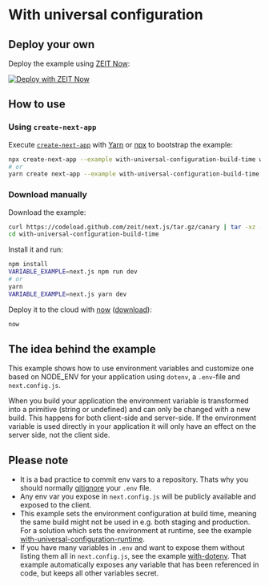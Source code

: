 # With universal configuration

## Deploy your own

Deploy the example using [ZEIT Now](https://zeit.co/now):

[![Deploy with ZEIT Now](https://zeit.co/button)](https://zeit.co/new/project?template=https://github.com/zeit/next.js/tree/canary/examples/with-universal-configuration-build-time)

## How to use

### Using `create-next-app`

Execute [`create-next-app`](https://github.com/zeit/next.js/tree/canary/packages/create-next-app) with [Yarn](https://yarnpkg.com/lang/en/docs/cli/create/) or [npx](https://github.com/zkat/npx#readme) to bootstrap the example:

```bash
npx create-next-app --example with-universal-configuration-build-time with-universal-configuration-build-time-app
# or
yarn create next-app --example with-universal-configuration-build-time with-universal-configuration-build-time-app
```

### Download manually

Download the example:

```bash
curl https://codeload.github.com/zeit/next.js/tar.gz/canary | tar -xz --strip=2 next.js-canary/examples/with-universal-configuration-build-time
cd with-universal-configuration-build-time
```

Install it and run:

```bash
npm install
VARIABLE_EXAMPLE=next.js npm run dev
# or
yarn
VARIABLE_EXAMPLE=next.js yarn dev
```

Deploy it to the cloud with [now](https://zeit.co/now) ([download](https://zeit.co/download)):

```bash
now
```

## The idea behind the example

This example shows how to use environment variables and customize one based on NODE_ENV for your application using `dotenv`, a `.env`-file and `next.config.js`.

When you build your application the environment variable is transformed into a primitive (string or undefined) and can only be changed with a new build. This happens for both client-side and server-side. If the environment variable is used directly in your application it will only have an effect on the server side, not the client side.

## Please note

- It is a bad practice to commit env vars to a repository. Thats why you should normally [gitignore](https://git-scm.com/docs/gitignore) your `.env` file.
- Any env var you expose in `next.config.js` will be publicly available and exposed to the client.
- This example sets the environment configuration at build time, meaning the same build might not be used in e.g. both staging and production. For a solution which sets the environment at runtime, see the example [with-universal-configuration-runtime](../with-universal-configuration-runtime).
- If you have many variables in `.env` and want to expose them without listing them all in `next.config.js`, see the example [with-dotenv](../with-dotenv). That example automatically exposes any variable that has been referenced in code, but keeps all other variables secret.
